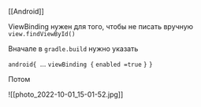 [[Android]]

ViewBinding нужен для того, чтобы не писать вручную `view.findViewById()`

Вначале в `gradle.build` нужно указать 

`android{
	`...
	`viewBinding {`
		`enabled =true`
		`}`
`}`


Потом 

![[photo_2022-10-01_15-01-52.jpg]]
